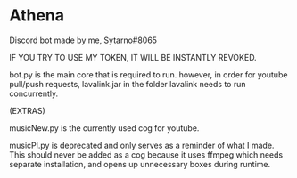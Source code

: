 # Athena
Discord bot made by me, Sytarno#8065

IF YOU TRY TO USE MY TOKEN, IT WILL BE INSTANTLY REVOKED.

bot.py is the main core that is required to run. 
however, in order for youtube pull/push requests, lavalink.jar in the folder lavalink needs to run concurrently.

(EXTRAS)

musicNew.py is the currently used cog for youtube.

musicPl.py is deprecated and only serves as a reminder of what I made. 
This should never be added as a cog because it uses ffmpeg which needs separate installation, and opens up unnecessary boxes during runtime.
